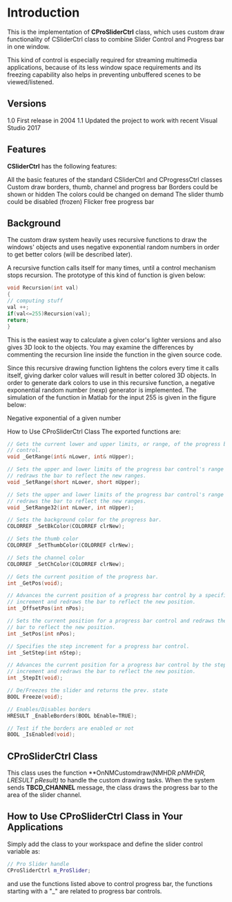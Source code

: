 # Introduction

This is the implementation of **CProSliderCtrl** class, which uses custom draw functionality of CSliderCtrl class to combine Slider Control and Progress bar in one window.

This kind of control is especially required for streaming multimedia applications, because of its less window space requirements and its freezing capability also helps in preventing unbuffered scenes to be viewed/listened.

## Versions

1.0 First release in 2004
1.1 Updated the project to work with recent Visual Studio 2017

## Features

**CSliderCtrl** has the following features:

All the basic features of the standard CSliderCtrl and CProgressCtrl classes
Custom draw borders, thumb, channel and progress bar
Borders could be shown or hidden
The colors could be changed on demand
The slider thumb could be disabled (frozen)
Flicker free progress bar

## Background

The custom draw system heavily uses recursive functions to draw the windows' objects and uses negative exponential random numbers in order to get better colors (will be described later).

A recursive function calls itself for many times, until a control mechanism stops recursion. The prototype of this kind of function is given below:

~~~ c
void Recursion(int val)
{
// computing stuff
val ++;
if(val<=255)Recursion(val);
return;
}
~~~

This is the easiest way to calculate a given color's lighter versions and also gives 3D look to the objects. You may examine the differences by commenting the recursion line inside the function in the given source code.

Since this recursive drawing function lightens the colors every time it calls itself, giving darker color values will result in better colored 3D objects. In order to generate dark colors to use in this recursive function, a negative exponential random number (nexp) generator is implemented. The simulation of the function in Matlab for the input 255 is given in the figure below:

Negative exponential of a given number

How to Use CProSliderCtrl Class
The exported functions are:

~~~ cpp
// Gets the current lower and upper limits, or range, of the progress bar
// control.
void _GetRange(int& nLower, int& nUpper);

// Sets the upper and lower limits of the progress bar control's range and
// redraws the bar to reflect the new ranges.
void _SetRange(short nLower, short nUpper);

// Sets the upper and lower limits of the progress bar control's range and
// redraws the bar to reflect the new ranges.
void _SetRange32(int nLower, int nUpper);

// Sets the background color for the progress bar.
COLORREF _SetBkColor(COLORREF clrNew);

// Sets the thumb color
COLORREF _SetThumbColor(COLORREF clrNew);

// Sets the channel color
COLORREF _SetChColor(COLORREF clrNew);

// Gets the current position of the progress bar.
int _GetPos(void);

// Advances the current position of a progress bar control by a specified
// increment and redraws the bar to reflect the new position.
int _OffsetPos(int nPos);

// Sets the current position for a progress bar control and redraws the
// bar to reflect the new position.
int _SetPos(int nPos);

// Specifies the step increment for a progress bar control.
int _SetStep(int nStep);

// Advances the current position for a progress bar control by the step
// increment and redraws the bar to reflect the new position.
int _StepIt(void);

// De/Freezes the slider and returns the prev. state
BOOL Freeze(void);

// Enables/Disables borders
HRESULT _EnableBorders(BOOL bEnable=TRUE);

// Test if the borders are enabled or not
BOOL _IsEnabled(void); 
~~~

## CProSliderCtrl Class

This class uses the function **OnNMCustomdraw(NMHDR *pNMHDR, LRESULT *pResult)** to handle the custom drawing tasks. When the system sends **TBCD_CHANNEL** message, the class draws the progress bar to the area of the slider channel.

## How to Use CProSliderCtrl Class in Your Applications

Simply add the class to your workspace and define the slider control variable as:

~~~ cpp
// Pro Slider handle
CProSliderCtrl m_ProSlider;
~~~

and use the functions listed above to control progress bar, the functions starting with a "_" are related to progress bar controls.
